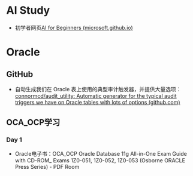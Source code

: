# AI Study
- 初学者网页[AI for Beginners (microsoft.github.io)](https://microsoft.github.io/AI-For-Beginners/)


# Oracle
## GitHub
- 自动生成我们在 Oracle 表上使用的典型审计触发器，并提供大量选项：[connormcd/audit_utility: Automatic generator for the typical audit triggers we have on Oracle tables with lots of options (github.com)](https://github.com/connormcd/audit_utility#installation)
## OCA_OCP学习
### Day 1
- Oracle电子书：OCA_OCP Oracle Database 11g All-in-One Exam Guide with CD-ROM_ Exams 1Z0-051, 1Z0-052, 1Z0-053 (Osborne ORACLE Press Series) - PDF Room

